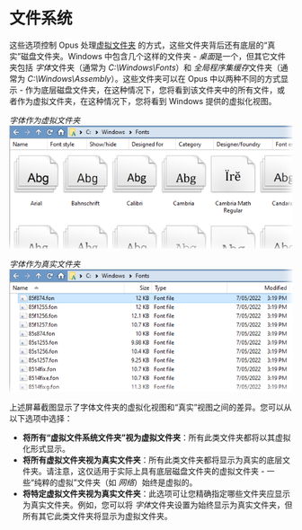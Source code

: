 # 文件系统

这些选项控制 Opus 处理[虚拟文件夹](../virtual_folders/README.zh.md) 的方式，这些文件夹背后还有底层的“真实”磁盘文件夹。Windows 中包含几个这样的文件夹 - *桌面*是一个，但其它文件夹包括 *字体*文件夹（通常为 *C:\Windows\Fonts*）和 *全局程序集缓存*文件夹（通常为 *C:\Windows\Assembly*）。这些文件夹可以在 Opus 中以两种不同的方式显示 - 作为底层磁盘文件夹，在这种情况下，您将看到该文件夹中的所有文件，或者作为虚拟文件夹，在这种情况下，您将看到 Windows 提供的虚拟化视图。

*字体作为虚拟文件夹*
![](/Manual/images/media/13/fonts_virtual.png)

*字体作为真实文件夹*
![](/Manual/images/media/13/fonts_real.png)

上述屏幕截图显示了字体文件夹的虚拟化视图和“真实”视图之间的差异。您可以从以下选项中选择：

- **将所有“虚拟文件系统文件夹”视为虚拟文件夹**：所有此类文件夹都将以其虚拟化形式显示。
- **将所有虚拟文件夹视为真实文件夹**：所有此类文件夹都将显示为真实的底层文件夹。请注意，这仅适用于实际上具有底层磁盘文件夹的虚拟文件夹 - 一些“纯粹的虚拟”文件夹（如 *网络*）始终是虚拟的。
- **将特定虚拟文件夹视为真实文件夹**：此选项可让您精确指定哪些文件夹应显示为真实文件夹。例如，您可以将 *字体*文件夹设置为始终显示为真实文件夹，但所有其它此类文件夹将显示为虚拟文件夹。